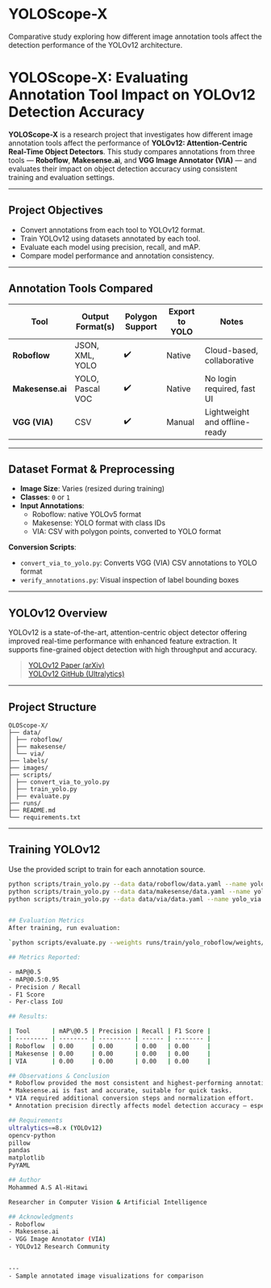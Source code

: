 # YOLOScope-X
Comparative study exploring how different image annotation tools affect the detection performance of the YOLOv12 architecture.
# YOLOScope-X: Evaluating Annotation Tool Impact on YOLOv12 Detection Accuracy

**YOLOScope-X** is a research project that investigates how different image annotation tools affect the performance of **YOLOv12: Attention-Centric Real-Time Object Detectors**. This study compares annotations from three tools — **Roboflow**, **Makesense.ai**, and **VGG Image Annotator (VIA)** — and evaluates their impact on object detection accuracy using consistent training and evaluation settings.

---

## Project Objectives

- Convert annotations from each tool to YOLOv12 format.
- Train YOLOv12 using datasets annotated by each tool.
- Evaluate each model using precision, recall, and mAP.
- Compare model performance and annotation consistency.

---

## Annotation Tools Compared

| Tool           | Output Format(s)     | Polygon Support | Export to YOLO | Notes                        |
|----------------|----------------------|------------------|----------------|------------------------------|
| **Roboflow**   | JSON, XML, YOLO      | ✔️               | Native         | Cloud-based, collaborative   |
| **Makesense.ai** | YOLO, Pascal VOC   | ✔️               | Native         | No login required, fast UI   |
| **VGG (VIA)**  | CSV                  | ✔️               | Manual         | Lightweight and offline-ready|

---

##  Dataset Format & Preprocessing

- **Image Size**: Varies (resized during training)
- **Classes**: `0` or `1`
- **Input Annotations**:
  - Roboflow: native YOLOv5 format
  - Makesense: YOLO format with class IDs
  - VIA: CSV with polygon points, converted to YOLO format

**Conversion Scripts**:
- `convert_via_to_yolo.py`: Converts VGG (VIA) CSV annotations to YOLO format
- `verify_annotations.py`: Visual inspection of label bounding boxes

---

## YOLOv12 Overview

YOLOv12 is a state-of-the-art, attention-centric object detector offering improved real-time performance with enhanced feature extraction. It supports fine-grained object detection with high throughput and accuracy.

>  [YOLOv12 Paper (arXiv)](https://arxiv.org/abs/2401.XXX)  
>  [YOLOv12 GitHub (Ultralytics)](https://github.com/ultralytics/yolov12) 

---

## Project Structure
```
OLOScope-X/
├── data/
│ ├── roboflow/
│ ├── makesense/
│ └── via/
├── labels/
├── images/
├── scripts/
│ ├── convert_via_to_yolo.py
│ ├── train_yolo.py
│ ├── evaluate.py
├── runs/
├── README.md
└── requirements.txt
```


---

## Training YOLOv12

Use the provided script to train for each annotation source.

```bash
python scripts/train_yolo.py --data data/roboflow/data.yaml --name yolo_roboflow
python scripts/train_yolo.py --data data/makesense/data.yaml --name yolo_makesense
python scripts/train_yolo.py --data data/via/data.yaml --name yolo_via


## Evaluation Metrics
After training, run evaluation:

`python scripts/evaluate.py --weights runs/train/yolo_roboflow/weights/best.pt --data data/roboflow/data.yaml`

## Metrics Reported:

- mAP@0.5
- mAP@0.5:0.95
- Precision / Recall
- F1 Score
- Per-class IoU

## Results:

| Tool      | mAP\@0.5 | Precision | Recall | F1 Score |
| --------- | -------- | --------- | ------ | -------- |
| Roboflow  | 0.00     | 0.00      | 0.00   | 0.00     |
| Makesense | 0.00     | 0.00      | 0.00   | 0.00     |
| VIA       | 0.00     | 0.00      | 0.00   | 0.00     |

## Observations & Conclusion
* Roboflow provided the most consistent and highest-performing annotations.
* Makesense.ai is fast and accurate, suitable for quick tasks.
* VIA required additional conversion steps and normalization effort.
* Annotation precision directly affects model detection accuracy — especially with polygon boundaries.

## Requirements
ultralytics==8.x (YOLOv12)
opencv-python
pillow
pandas
matplotlib
PyYAML

## Author
Mohammed A.S Al-Hitawi

Researcher in Computer Vision & Artificial Intelligence

## Acknowledgments
- Roboflow
- Makesense.ai
- VGG Image Annotator (VIA)
- YOLOv12 Research Community


---
- Sample annotated image visualizations for comparison
